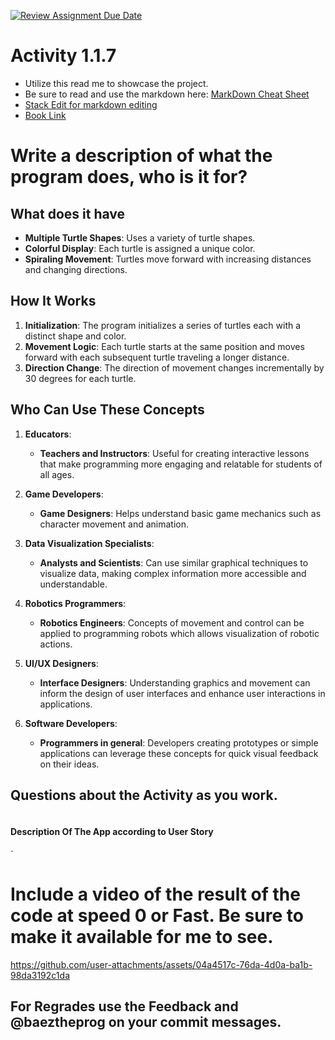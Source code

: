 [![Review Assignment Due Date](https://classroom.github.com/assets/deadline-readme-button-22041afd0340ce965d47ae6ef1cefeee28c7c493a6346c4f15d667ab976d596c.svg)](https://classroom.github.com/a/K3waziIG)

# Activity 1.1.7

* Utilize this read me to showcase the project.
* Be sure to read and use the markdown here:
[MarkDown Cheat Sheet](https://github.com/adam-p/markdown-here/wiki/Markdown-Cheatsheet)
* [Stack Edit for markdown editing](https://stackedit.io)
* [Book Link](https://pltw.read.inkling.com/a/b/5310c007377c46e28d745961310f0c2e/p/88fb6ad306ee44d0b055d9008ace8e80)

# Write a description of what the program does, who is it for?

## What does it have

- **Multiple Turtle Shapes**: Uses a variety of turtle shapes.
- **Colorful Display**: Each turtle is assigned a unique color.
- **Spiraling Movement**: Turtles move forward with increasing distances and changing directions.

## How It Works

1. **Initialization**: The program initializes a series of turtles each with a distinct shape and color.
2. **Movement Logic**: Each turtle starts at the same position and moves forward with each subsequent turtle traveling a longer distance.
3. **Direction Change**: The direction of movement changes incrementally by 30 degrees for each turtle.

## Who Can Use These Concepts


1. **Educators**:  
   - **Teachers and Instructors**: Useful for creating interactive lessons that make programming more engaging and relatable for students of all ages.

2. **Game Developers**:  
   - **Game Designers**: Helps understand basic game mechanics such as character movement and animation.

3. **Data Visualization Specialists**:  
   - **Analysts and Scientists**: Can use similar graphical techniques to visualize data, making complex information more accessible and understandable.

4. **Robotics Programmers**:  
   - **Robotics Engineers**: Concepts of movement and control can be applied to programming robots which allows visualization of robotic actions.

5. **UI/UX Designers**:  
   - **Interface Designers**: Understanding graphics and movement can inform the design of user interfaces and enhance user interactions in applications.

6. **Software Developers**:  
   - **Programmers in general**: Developers creating prototypes or simple applications can leverage these concepts for quick visual feedback on their ideas.

## Questions about the Activity as you work. 
```

```
#### Description Of The App according to User Story

`
# Include a video of the result of the code at speed 0 or Fast. Be sure to make it available for me to see.
https://github.com/user-attachments/assets/04a4517c-76da-4d0a-ba1b-98da3192c1da


## For Regrades use the Feedback and @baeztheprog on your commit messages.
